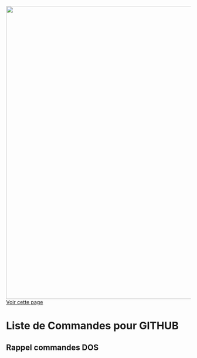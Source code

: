 <a href="https://fayechartre6.000webhostapp.com/github/" target="_blank">
  <img src="https://user-images.githubusercontent.com/32952402/31888190-54fa966e-b7fb-11e7-9ff2-eaa51b74930b.png" width="800"> 
  Voir cette page
</a>

# Liste de Commandes pour GITHUB

## Rappel commandes DOS
